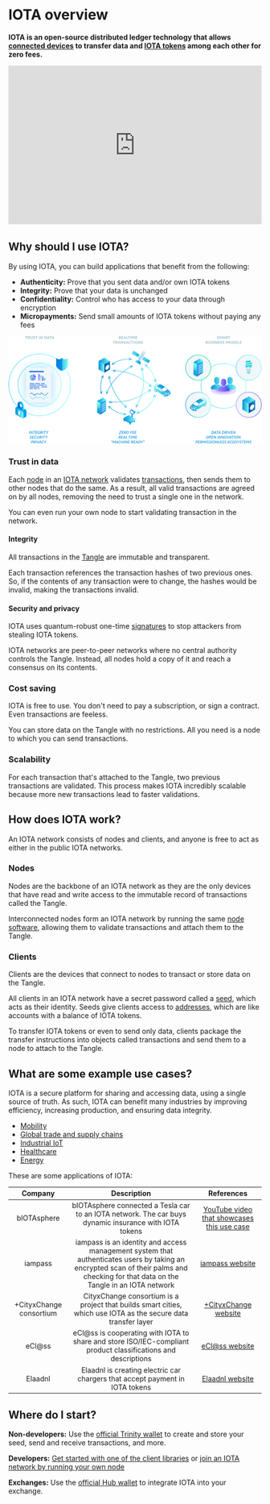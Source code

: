 # IOTA overview

**IOTA is an open-source distributed ledger technology that allows [connected devices](https://en.wikipedia.org/wiki/Connected_Devices) to transfer data and [IOTA tokens](../clients/token.md) among each other for zero fees.**

<iframe src="https://www.youtube.com/embed/Gr-LstcDcAw" frameborder="0" width="560" height="315" style="max-width: 100%;"></iframe>

## Why should I use IOTA?

By using IOTA, you can build applications that benefit from the following:

- **Authenticity:** Prove that you sent data and/or own IOTA tokens
- **Integrity:** Prove that your data is unchanged
- **Confidentiality:** Control who has access to your data through encryption
- **Micropayments:** Send small amounts of IOTA tokens without paying any fees 

![IOTA benefits](../images/iota-benefits.png)

### Trust in data

Each [node](../network/nodes.md) in an [IOTA network](../network/iota-networks.md) validates [transactions](../transactions/transactions.md), then sends them to other nodes that do the same. As a result, all valid transactions are agreed on by all nodes, removing the need to trust a single one in the network.

You can even run your own node to start validating transaction in the network.

#### Integrity

All transactions in the [Tangle](../network/the-tangle.md) are immutable and transparent.

Each transaction references the transaction hashes of two previous ones. So, if the contents of any transaction were to change, the hashes would be invalid, making the transactions invalid.

#### Security and privacy

IOTA uses quantum-robust one-time [signatures](../clients/signatures.md) to stop attackers from stealing IOTA tokens.

IOTA networks are peer-to-peer networks where no central authority controls the Tangle. Instead, all nodes hold a copy of it and reach a consensus on its contents.

### Cost saving

IOTA is free to use. You don't need to pay a subscription, or sign a contract. Even transactions are feeless.

You can store data on the Tangle with no restrictions. All you need is a node to which you can send transactions.

### Scalability

For each transaction that's attached to the Tangle, two previous transactions are validated. This process makes IOTA incredibly scalable because more new transactions lead to faster validations.

## How does IOTA work?

An IOTA network consists of nodes and clients, and anyone is free to act as either in the public IOTA networks.

### Nodes

Nodes are the backbone of an IOTA network as they are the only devices that have read and write access to the immutable record of transactions called the Tangle.

Interconnected nodes form an IOTA network by running the same [node software](root://node-software/0.1/introduction/overview.md), allowing them to validate transactions and attach them to the Tangle.

### Clients

Clients are the devices that connect to nodes to transact or store data on the Tangle.

All clients in an IOTA network have a secret password called a [seed](../clients/seeds.md), which acts as their identity. Seeds give clients access to [addresses](../clients/addresses.md), which are like accounts with a balance of IOTA tokens.

To transfer IOTA tokens or even to send only data, clients package the transfer instructions into objects called transactions and send them to a node to attach to the Tangle.

## What are some example use cases?

IOTA is a secure platform for sharing and accessing data, using a single source of truth. As such, IOTA can benefit many industries by improving efficiency, increasing production, and ensuring data integrity.

- [Mobility](https://www.iota.org/verticals/mobility-automotive)
- [Global trade and supply chains](https://www.iota.org/verticals/global-trade-supply-chains)
- [Industrial IoT](https://www.iota.org/verticals/industrial-iot)
- [Healthcare](https://www.iota.org/verticals/ehealth)
- [Energy](https://www.iota.org/verticals/smart-energy)

These are some applications of IOTA:

| **Company**  | **Description** |  **References** |
| :-------:| :-------:| :---------: |
| bIOTAsphere|bIOTAsphere connected a Tesla car to an IOTA network. The car buys dynamic insurance with IOTA tokens |[YouTube video that showcases this use case](https://www.youtube.com/watch?v=2zvrA5KqeYw) |
| iampass|iampass is an identity and access management system that authenticates users by taking an encrypted scan of their palms and checking for that data on the Tangle in an IOTA network  | [iampass website](https://iampass.io/)|
|+CityxChange consortium |CityxChange consortium is a project that builds smart cities, which use IOTA as the secure data transfer layer |[+CityxChange website](http://cityxchange.eu/)|
eCl@ss|eCl@ss is cooperating with IOTA to share and store ISO/IEC-compliant product classifications and descriptions|[eCl@ss website](https://www.eclass.eu/en/association/cooperation.html)|
|Elaadnl| Elaadnl is creating electric car chargers that accept payment in IOTA tokens| [Elaadnl website](https://www.elaad.nl/news/worlds-first-iota-charging-station-released/)

## Where do I start?

**Non-developers:** Use the [official Trinity wallet](root://wallets/0.1/trinity/introduction/overview.md) to create and store your seed, send and receive transactions, and more.

**Developers:** [Get started with one of the client libraries](root://client-libraries/0.1/getting-started/quickstart.md) or [join an IOTA network by running your own node](root://node-software/0.1/iri/how-to-guides/quickstart.md)

**Exchanges:** Use the [official Hub wallet](root://wallets/0.1/hub/introduction/overview.md) to integrate IOTA into your exchange.










